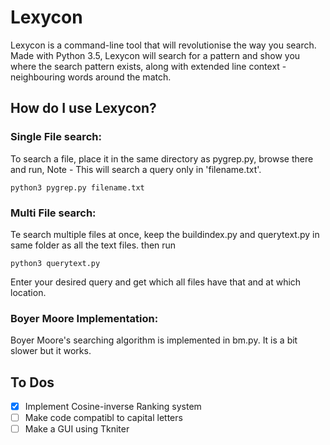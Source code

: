 # Lexycon
Lexycon is a command-line tool that will revolutionise the way you search. Made with Python 3.5, Lexycon will search for a
pattern and show you where the search pattern exists, along with extended line context - neighbouring words around the match.

## How do I use Lexycon?

### Single File search:

To search a file, place it in the same directory as pygrep.py, browse there and run,
Note - This will search a query only in 'filename.txt'.
```
python3 pygrep.py filename.txt
```
### Multi File search:

Te search multiple files at once, keep the buildindex.py and querytext.py in same folder as all the text files. then run
```
python3 querytext.py
```
Enter your desired query and get which all files have that and at which location.

### Boyer Moore Implementation:

Boyer Moore's searching algorithm is implemented in bm.py. It is a bit slower but it works.

## To Dos
- [x] Implement Cosine-inverse Ranking system
- [ ] Make code compatibl to capital letters
- [ ] Make a GUI using Tkniter
